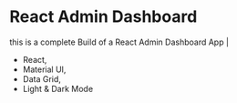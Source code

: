 # React Admin Dashboard

this is a complete Build of a React Admin Dashboard App | 
- React, 
- Material UI, 
- Data Grid, 
- Light & Dark Mode

